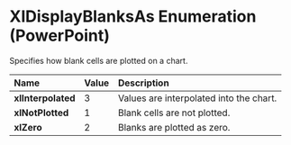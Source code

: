
# XlDisplayBlanksAs Enumeration (PowerPoint)

Specifies how blank cells are plotted on a chart.



|**Name**|**Value**|**Description**|
|:-----|:-----|:-----|
|**xlInterpolated**|3|Values are interpolated into the chart.|
|**xlNotPlotted**|1|Blank cells are not plotted.|
|**xlZero**|2|Blanks are plotted as zero.|
